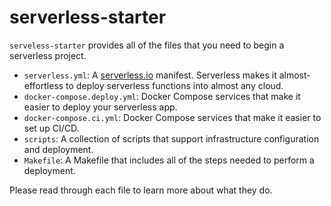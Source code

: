 # serverless-starter

`serveless-starter` provides all of the files that you need to begin a serverless project.

* `serverless.yml`: A [serverless.io](https://serverless.io) manifest. Serverless makes
  it almost-effortless to deploy serverless functions into almost any cloud.
* `docker-compose.deploy.yml`: Docker Compose services that make it easier to deploy your
  serverless app.
* `docker-compose.ci.yml`: Docker Compose services that make it easier to set up CI/CD.
* `scripts`: A collection of scripts that support infrastructure configuration and deployment.
* `Makefile`: A Makefile that includes all of the steps needed to perform a deployment.

Please read through each file to learn more about what they do.
